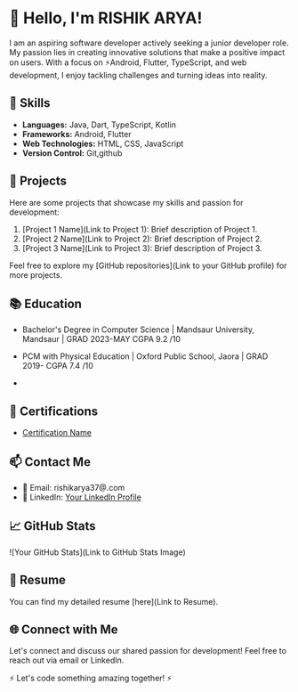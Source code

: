 # 👋 Hello, I'm RISHIK ARYA!

I am an aspiring software developer actively seeking a junior developer role. My passion lies in creating innovative solutions that make a positive impact on users. With a focus on ⚡Android, Flutter, TypeScript, and web development, I enjoy tackling challenges and turning ideas into reality.

## 🔧 Skills

- **Languages:** Java, Dart, TypeScript, Kotlin
- **Frameworks:** Android, Flutter
- **Web Technologies:** HTML, CSS, JavaScript
- **Version Control:** Git,github

## 🚀 Projects

Here are some projects that showcase my skills and passion for development:

1. [Project 1 Name](Link to Project 1): Brief description of Project 1.
2. [Project 2 Name](Link to Project 2): Brief description of Project 2.
3. [Project 3 Name](Link to Project 3): Brief description of Project 3.

Feel free to explore my [GitHub repositories](Link to your GitHub profile) for more projects.

## 📚 Education

- Bachelor's Degree in Computer Science | Mandsaur University, Mandsaur | GRAD 2023-MAY CGPA 9.2 /10 

- PCM with Physical Education | Oxford Public School, Jaora | GRAD 2019- CGPA 7.4 /10
- 
## 🌱 Certifications

- [Certification Name](https://drive.google.com/file/d/18drqZ1OAJen27HX0unPB8StrvGpMXF7J/view?usp=sharing)

## 📫 Contact Me

- 📧 Email: rishikarya37@.com
- 💼 LinkedIn: [Your LinkedIn Profile](https://www.linkedin.com/in/rishik-arya-91917322a/)

## 📈 GitHub Stats

![Your GitHub Stats](Link to GitHub Stats Image)

## 📝 Resume

You can find my detailed resume [here](Link to Resume).

## 🌐 Connect with Me

Let's connect and discuss our shared passion for development! Feel free to reach out via email or LinkedIn.

⚡ Let's code something amazing together! ⚡
